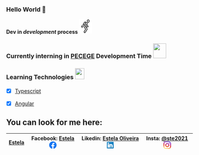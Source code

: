 ### Hello World 🖖


**Dev in _development_ process**  <img src="https://github.com/ste2021/backcasecrescere/blob/master/icons8-jetpack-50.png" width=35 height=40 />

### Currently interning in <a href="https://pecege.com/" target="blank"> PECEGE</a> Development Time      <img src="https://github.com/ste2021/backcasecrescere/blob/master/icons8-lan%C3%A7ar-foguete-64.png" width=35 height=40 />


### Learning Technologies   <img src = "https://github.com/ste2021/images-icons/blob/master/programmer.svg" width=25 height=30 />
- [x] [Typescript](https://www.typescriptlang.org/docs)    <img src="https://github.com/ste2021/images-icons/blob/master/typescript.png" width=16 height=16 />
- [x] [Angular](https://angular.io/docs)     <img src="https://github.com/ste2021/images-icons/blob/master/iconfinder_angular-js_3069652.png" width=16 height=16 />







## You can look for me here: 
| [Estela](https://github.com/ste2021) | Facebook: [Estela](https://www.facebook.com/estela.oliveira.9843499) <img src="https://github.com/ste2021/backcasecrescere/blob/master/iconfinder_1_Facebook_colored_svg_copy_5296499.png" width=20 height=20/>  	|  Likedin: [Estela Oliveira](https://www.linkedin.com/in/estela-oliveira-989628104/) <img src="https://github.com/ste2021/backcasecrescere/blob/master/iconfinder_social_media_social_media_logo_likedin_2993765.png" width=20 height=20/> |Insta: [@ste2021](https://www.instagram.com/ste2021/) <img src="https://github.com/ste2021/backcasecrescere/blob/master/iconfinder_1_Instagram_colored_svg_1_5296765.png"  width=20 height=20/>|
|---	|---	|---	|---	|








